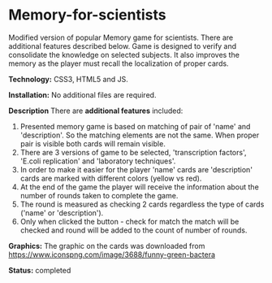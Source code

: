 # Memory-for-scientists

Modified version of popular Memory game for scientists. There are additional features described below.
Game is designed to verify and consolidate the knowledge on selected subjects.
It also improves the memory as the player must recall the localization of proper cards.

**Technology:** CSS3, HTML5 and JS.

**Installation:** No additional files are required.

**Description**
There are **additional features** included:
1. Presented memory game is based on matching of pair of 'name' and 'description'. So the matching elements are not the same.
When proper pair is visible both cards will remain visible.
2. There are 3 versions of game to be selected, 'transcription factors', 'E.coli replication' and 'laboratory techniques'.
3. In order to make it easier for the player 'name' cards are 'description' cards are marked with different colors (yellow vs red).
4. At the end of the game the player will receive the information about the number of rounds taken to complete the game.
5. The round is measured as checking 2 cards regardless the type of cards ('name' or 'description').
6. Only when clicked the button - check for match the match will be checked and round will be added to the count of number of rounds.


**Graphics:** The graphic on the cards was downloaded from
https://www.iconspng.com/image/3688/funny-green-bactera

**Status:** completed

